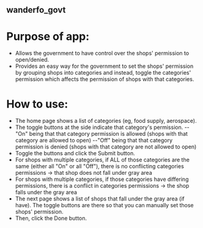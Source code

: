 ## wanderfo_govt
# Purpose of app:
- Allows the government to have control over the shops' permission to open/denied.
- Provides an easy way for the government to set the shops' permission by grouping shops into categories and instead, toggle the categories' permission which affects the permission of shops with that categories.

# How to use:
- The home page shows a list of categories (eg, food supply, aerospace). 
- The toggle buttons at the side indicate that category's permission. 
--"On" being that that category permission is allowed (shops with that category are allowed to open)
--"Off" being that that category permission is denied (shops with that category are not allowed to open)
- Toggle the buttons and click the Submit button.
- For shops with multiple categories, if ALL of those categories are the same (either all "On" or all "Off"), there is no conflicting categories permissions -> that shop does not fall under gray area
- For shops with multiple categories, if those categories have differing permissions, there is a conflict in categories permissions -> the shop falls under the gray area
- The next page shows a list of shops that fall under the gray area (if have). The toggle buttons are there so that you can manually set those shops' permission.
- Then, click the Done button. 
